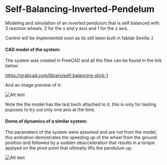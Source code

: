# Self-Balancing-Inverted-Pendelum
Modeling and simulation of an inverted pendulum that is self balanced with 3 reaction wheels, 2 for the x and y axis and 1 for the z axis.

Control will be implemented soon as its still been built in fablab Sevilla :)

#### CAD model of the system: 

The system was created in FreeCAD and all the files can be found in the link below:

https://grabcad.com/library/self-balancing-stick-1

And an image preview of it:

![Alt text](https://github.com/richaeell/Self-Balancing-Inverted-Pendelum/blob/master/docs/Images/foto.png)

Note the the model has the test bech attached to it, this is only for testing puposes to try out only one axis at the time.

#### Demo of dynamics of a similar system:

The parameters of the system were assumed and are not from the model, this animation demostrates the speeding up of the wheel from the ground position and followed by a sudden deacceleration that results in a torque applyed on the pivot point that ultimatly lifts the pendulum up. 

![Alt text](https://github.com/richaeell/Self-Balancing-Inverted-Pendelum/blob/master/docs/Images/Animation.gif)
